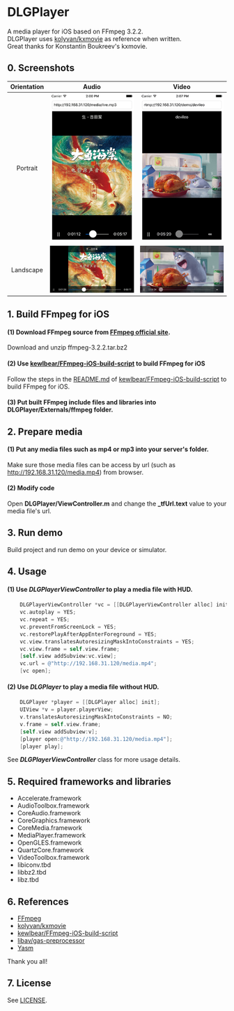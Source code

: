 # DLGPlayer
A media player for iOS based on FFmpeg 3.2.2.  
DLGPlayer uses [kolyvan/kxmovie](https://github.com/kolyvan/kxmovie "https://github.com/kolyvan/kxmovie") as reference when written.  
Great thanks for Konstantin Boukreev's kxmovie.  

## 0. Screenshots
|Orientation|Audio|Video|
|:---------:|:---:|:---:|
|Portrait|![](https://github.com/DeviLeo/Screenshots/blob/master/DLGPlayer/Simulator%20Screen%20Shot%2022%20Dec%202016%2C%202.00.52%20PM.png)|![](https://github.com/DeviLeo/Screenshots/blob/master/DLGPlayer/Simulator%20Screen%20Shot%2022%20Dec%202016%2C%202.07.30%20PM.png)|
|Landscape|![](https://github.com/DeviLeo/Screenshots/blob/master/DLGPlayer/Simulator%20Screen%20Shot%2022%20Dec%202016%2C%202.01.05%20PM.png)|![](https://github.com/DeviLeo/Screenshots/blob/master/DLGPlayer/Simulator%20Screen%20Shot%2022%20Dec%202016%2C%202.07.38%20PM.png)|

## 1. Build FFmpeg for iOS
#### (1) Download FFmpeg source from [FFmpeg official site](http://ffmpeg.org/download.html "http://ffmpeg.org/download.html").  
Download and unzip ffmpeg-3.2.2.tar.bz2  

#### (2) Use [kewlbear/FFmpeg-iOS-build-script](https://github.com/kewlbear/FFmpeg-iOS-build-script "https://github.com/kewlbear/FFmpeg-iOS-build-script") to build FFmpeg for iOS  
Follow the steps in the [README.md](https://github.com/kewlbear/FFmpeg-iOS-build-script "https://github.com/kewlbear/FFmpeg-iOS-build-script") of [kewlbear/FFmpeg-iOS-build-script](https://github.com/kewlbear/FFmpeg-iOS-build-script "https://github.com/kewlbear/FFmpeg-iOS-build-script") to build FFmpeg for iOS.  

#### (3) Put built FFmpeg include files and libraries into DLGPlayer/Externals/ffmpeg folder.  

## 2. Prepare media
#### (1) Put any media files such as mp4 or mp3 into your server's folder.  
Make sure those media files can be access by url (such as http://192.168.31.120/media.mp4) from browser.  

#### (2) Modify code
Open **DLGPlayer/ViewController.m** and change the **\_tfUrl.text** value to your media file's url.

## 3. Run demo
Build project and run demo on your device or simulator.  

## 4. Usage
#### (1) Use *DLGPlayerViewController* to play a media file with HUD.
```Objective-C
    DLGPlayerViewController *vc = [[DLGPlayerViewController alloc] init];
    vc.autoplay = YES;
    vc.repeat = YES;
    vc.preventFromScreenLock = YES;
    vc.restorePlayAfterAppEnterForeground = YES;
    vc.view.translatesAutoresizingMaskIntoConstraints = YES;
    vc.view.frame = self.view.frame;
    [self.view addSubview:vc.view];
    vc.url = @"http://192.168.31.120/media.mp4";
    [vc open];
```

#### (2) Use *DLGPlayer* to play a media file without HUD.
```Objective-C
    DLGPlayer *player = [[DLGPlayer alloc] init];
    UIView *v = player.playerView;
    v.translatesAutoresizingMaskIntoConstraints = NO;
    v.frame = self.view.frame;
    [self.view addSubview:v];
    [player open:@"http://192.168.31.120/media.mp4"];
    [player play];
```
See ***DLGPlayerViewController*** class for more usage details.

## 5. Required frameworks and libraries
* Accelerate.framework
* AudioToolbox.framework
* CoreAudio.framework
* CoreGraphics.framework
* CoreMedia.framework
* MediaPlayer.framework
* OpenGLES.framework
* QuartzCore.framework
* VideoToolbox.framework
* libiconv.tbd
* libbz2.tbd
* libz.tbd

## 6. References
* [FFmpeg](http://ffmpeg.org "http://ffmpeg.org")
* [kolyvan/kxmovie](https://github.com/kolyvan/kxmovie "https://github.com/kolyvan/kxmovie")
* [kewlbear/FFmpeg-iOS-build-script](https://github.com/kewlbear/FFmpeg-iOS-build-script "https://github.com/kewlbear/FFmpeg-iOS-build-script")
* [libav/gas-preprocessor](https://github.com/libav/gas-preprocessor "https://github.com/libav/gas-preprocessor")
* [Yasm](http://yasm.tortall.net "http://yasm.tortall.net")

Thank you all!

## 7. License
See [LICENSE](https://github.com/DeviLeo/DLGPlayer/blob/master/LICENSE "LGPL-3.0").

